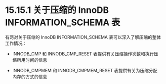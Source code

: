 # 15.15.1 关于压缩的 InnoDB INFORMATION_SCHEMA 表

有两对关于压缩的 InnoDB INFORMATION_SCHEMA 表可以深入了解压缩的整体工作情况：

+ INNODB_CMP 和 INNODB_CMP_RESET 表提供有关压缩操作次数和执行压缩所用时间的信息

+ INNODB_CMPMEM 和 INNODB_CMPMEM_RESET 表提供有关为压缩分配内存的方式的信息
